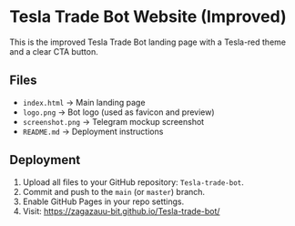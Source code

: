 # Tesla Trade Bot Website (Improved)

This is the improved Tesla Trade Bot landing page with a Tesla-red theme and a clear CTA button.

## Files
- `index.html` → Main landing page
- `logo.png` → Bot logo (used as favicon and preview)
- `screenshot.png` → Telegram mockup screenshot
- `README.md` → Deployment instructions

## Deployment
1. Upload all files to your GitHub repository: `Tesla-trade-bot`.
2. Commit and push to the `main` (or `master`) branch.
3. Enable GitHub Pages in your repo settings.
4. Visit: https://zagazauu-bit.github.io/Tesla-trade-bot/

